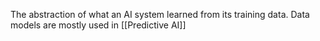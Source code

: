 The abstraction of what an AI system learned from its training data. 
Data models are mostly used in [[Predictive AI]]
